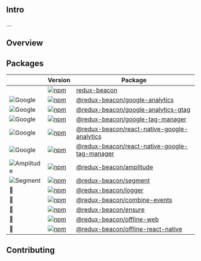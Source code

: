 ## Intro

....

## Overview

## Packages

|                                                 | Version                                                                                                                                                                                 | Package                                                                                                                      |
|-------------------------------------------------|-----------------------------------------------------------------------------------------------------------------------------------------------------------------------------------------|------------------------------------------------------------------------------------------------------------------------------|
|                                                 | [![npm](https://img.shields.io/npm/v/redux-beacon.svg?style=flat-square)](https://www.npmjs.com/package/redux-beacon)                                                                   | [redux-beacon](https://www.npmjs.com/package/redux-beacon)                                                                   |
| ![Google](https://www.google.com/favicon.ico)   | [![npm](https://img.shields.io/npm/v/@redux-beacon/google-analytics.svg?style=flat-square)](https://www.npmjs.com/package/@redux-beacon/google-analytics)                               | [@redux-beacon/google-analytics](https://www.npmjs.com/package/@redux-beacon/google-analytics)                               |
| ![Google](https://www.google.com/favicon.ico)   | [![npm](https://img.shields.io/npm/v/@redux-beacon/google-analytics-gtag.svg?style=flat-square)](https://www.npmjs.com/package/@redux-beacon/google-analytics-gtag)                     | [@redux-beacon/google-analytics-gtag](https://www.npmjs.com/package/@redux-beacon/google-analytics-gtag)                     |
| ![Google](https://www.google.com/favicon.ico)   | [![npm](https://img.shields.io/npm/v/@redux-beacon/google-tag-manager.svg?style=flat-square)](https://www.npmjs.com/package/@redux-beacon/google-tag-manager)                           | [@redux-beacon/google-tag-manager](https://www.npmjs.com/package/@redux-beacon/google-tag-manager)                           |
| ![Google](https://www.google.com/favicon.ico)   | [![npm](https://img.shields.io/npm/v/@redux-beacon/react-native-google-analytics.svg?style=flat-square)](https://www.npmjs.com/package/@redux-beacon/react-native-google-analytics)     | [@redux-beacon/react-native-google-analytics](https://www.npmjs.com/package/@redux-beacon/react-native-google-analytics)     |
| ![Google](https://www.google.com/favicon.ico)   | [![npm](https://img.shields.io/npm/v/@redux-beacon/react-native-google-tag-manager.svg?style=flat-square)](https://www.npmjs.com/package/@redux-beacon/react-native-google-tag-manager) | [@redux-beacon/react-native-google-tag-manager](https://www.npmjs.com/package/@redux-beacon/react-native-google-tag-manager) |
| ![Amplitude](https://amplitude.com/favicon.ico) | [![npm](https://img.shields.io/npm/v/@redux-beacon/amplitude.svg?style=flat-square)](https://www.npmjs.com/package/@redux-beacon/amplitude)                                             | [@redux-beacon/amplitude](https://www.npmjs.com/package/@redux-beacon/amplitude)                                             |
| ![Segment](https://segment.com/favicon.ico)     | [![npm](https://img.shields.io/npm/v/@redux-beacon/segment.svg?style=flat-square)](https://www.npmjs.com/package/@redux-beacon/segment)                                                 | [@redux-beacon/segment](https://www.npmjs.com/package/@redux-beacon/segment)                                                 |
| 🔌                                              | [![npm](https://img.shields.io/npm/v/@redux-beacon/logger.svg?style=flat-square)](https://www.npmjs.com/package/@redux-beacon/logger)                                                   | [@redux-beacon/logger](https://www.npmjs.com/package/@redux-beacon/logger)                                                   |
| 🔧                                              | [![npm](https://img.shields.io/npm/v/@redux-beacon/combine-events.svg?style=flat-square)](https://www.npmjs.com/package/@redux-beacon/combine-events)                                   | [@redux-beacon/combine-events](https://www.npmjs.com/package/@redux-beacon/combine-events)                                   |
| 🔧                                              | [![npm](https://img.shields.io/npm/v/@redux-beacon/ensure.svg?style=flat-square)](https://www.npmjs.com/package/@redux-beacon/ensure)                                                   | [@redux-beacon/ensure](https://www.npmjs.com/package/@redux-beacon/ensure)                                                   |
| 🔌                                              | [![npm](https://img.shields.io/npm/v/@redux-beacon/offline-web.svg?style=flat-square)](https://www.npmjs.com/package/@redux-beacon/offline-web)                                         | [@redux-beacon/offline-web](https://www.npmjs.com/package/@redux-beacon/offline-web)                                         |
| 🔌                                              | [![npm](https://img.shields.io/npm/v/@redux-beacon/offline-react-native.svg?style=flat-square)](https://www.npmjs.com/package/@redux-beacon/offline-react-native)                       | [@redux-beacon/offline-react-native](https://www.npmjs.com/package/@redux-beacon/offline-react-native)                       |

## Contributing
